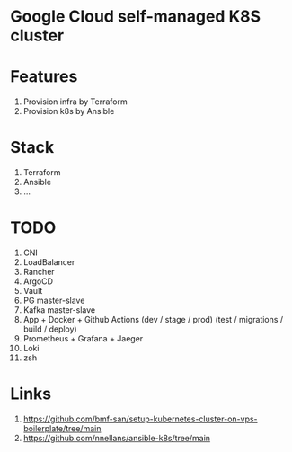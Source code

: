 # Google Cloud self-managed K8S cluster

# Features

1. Provision infra by Terraform
1. Provision k8s by Ansible

# Stack

1. Terraform
1. Ansible
1. ...

# TODO

1. CNI
1. LoadBalancer
1. Rancher
1. ArgoCD
1. Vault
1. PG master-slave
1. Kafka master-slave
1. App + Docker + Github Actions (dev / stage / prod) (test / migrations / build / deploy)
1. Prometheus + Grafana + Jaeger
1. Loki
1. zsh

# Links

1. https://github.com/bmf-san/setup-kubernetes-cluster-on-vps-boilerplate/tree/main
1. https://github.com/nnellans/ansible-k8s/tree/main
